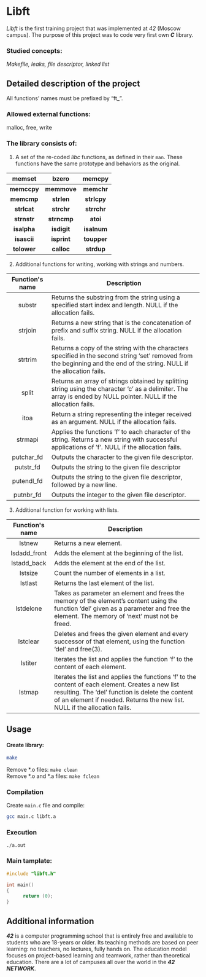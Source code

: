 # Libft
_Libft_ is the first training project that was implemented at _42_ (Moscow campus).
The purpose of this project was to code very first own _**C**_ library.

### Studied concepts:
_Makefile, leaks, file descriptor, linked list_
## Detailed description of the project
All functions’ names must be prefixed by “ft_”.<br />
### Allowed external functions:
malloc, free, write
### The library consists of:
1. A set of the re-coded _libc_ functions, as defined in their ``man``. These functions have the same prototype and behaviors as the original. <br />

| memset | bzero | memcpy | 
| :---: |:---:|:---:|
| **memccpy** | **memmove** | **memchr** |
| **memcmp**| **strlen** |**strlcpy** | 
| **strlcat**| **strchr** |**strrchr** |
| **strnstr** | **strncmp** | **atoi** |
| **isalpha** | **isdigit** |**isalnum** |
| **isascii**| **isprint**| **toupper** |
| **tolower** | **calloc**| **strdup** |

2. Additional functions for writing, working with strings and numbers.

| Function's name | Description|
|:---:| ---|
| substr | Returns the substring from the string using a specified start index and  length. NULL if the allocation fails. |
| strjoin | Returns a new string that is the concatenation of prefix and suffix string. NULL if the allocation fails. |
| strtrim | Returns a copy of the string with the characters specified in the second string ‘set’ removed from the beginning and the end of the string. NULL if the allocation fails. |
| split | Returns an array of strings obtained by splitting string using the character ‘c’ as a delimiter. The array is ended by NULL pointer. NULL if the allocation fails. |
| itoa | Return a string representing the integer received as an argument. NULL if the allocation fails. |
| strmapi | Applies the functions ’f’ to each character of the string. Returns a new string with successful applications of ’f’. NULL if the allocation fails. |
| putchar_fd | Outputs the character to the given file descriptor. |
| putstr_fd | Outputs the string to the given file descriptor  |
| putendl_fd | Outputs the string to the given file descriptor, followed by a new line. |
| putnbr_fd | Outputs the integer to the given file descriptor.

3. Additional function for working with lists.

| Function's name | Description|
|:---:|---|
| lstnew | Returns a new element.
| lsdadd_front | Adds the element at the beginning of the list.
| lstadd_back | Adds the element at the end of the list.
| lstsize | Count the number of elements in a list.
| lstlast | Returns the last element of the list.
| lstdelone |  Takes as parameter an element and frees the memory of the element’s content using the function ‘del’ given as a parameter and free the element. The memory of ‘next’ must not be freed.
| lstclear | Deletes and frees the given element and every successor of that element, using the function ‘del’ and free(3).
| lstiter | Iterates the list and applies the function ’f’ to the content of each element.
| lstmap | Iterates the list and applies the functions ‘f’ to the content of each element. Creates a new list resulting. The ‘del’ function is delete the content of an element if needed. Returns the new list. NULL if the allocation fails.

## Usage
#### Create library: 
```bash
make
```
Remove \*.o files: `` make clean ``<br />
Remove \*.o and \*.a files: ``make fclean``<br />

### Compilation
Create ``main.c`` file and compile:
```bash
gcc main.c libft.a
```
### Execution
```bash
./a.out
```
### Main tamplate:
```c
#include "libft.h"

int main()
{
      return (0);
}
```

## Additional information
**_42_** is a computer programming school that is entirely free and available to students who are 18-years or older. Its teaching methods are based on peer learning: no teachers, no lectures, fully hands on. The education model focuses on project-based learning and teamwork, rather than theoretical education. There are a lot of campuses all over the world in the **_42 NETWORK_**.
